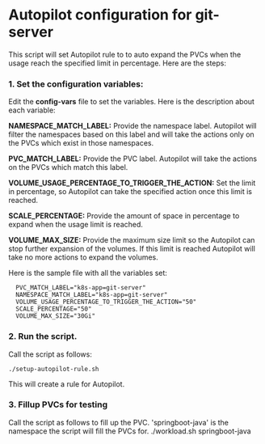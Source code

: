 
# Autopilot configuration for git-server
This script will set Autopilot rule to to auto expand the PVCs when the usage reach the specified limit in percentage.
Here are the steps:

### 1. Set the configuration variables:

Edit the **config-vars** file to set the variables. Here is the description about each variable:
	
**NAMESPACE_MATCH_LABEL:** Provide the namespace label. Autopilot will filter the namespaces based on this label and will take the actions only on the PVCs which exist in those namespaces.

**PVC_MATCH_LABEL:** Provide the PVC label. Autopilot will take the actions on the PVCs which match this label.

**VOLUME_USAGE_PERCENTAGE_TO_TRIGGER_THE_ACTION:** Set the limit in percentage, so Autopilot can take the specified action once this limit is reached. 

**SCALE_PERCENTAGE:** Provide the amount of space in percentage to expand when the usage limit is reached.

**VOLUME_MAX_SIZE:** Provide the maximum size limit so the Autopilot can stop further expansion of the volumes. If this limit is reached Autopilot will take no more actions to expand the volumes.

Here is the sample file with all the variables set:

	  PVC_MATCH_LABEL="k8s-app=git-server"
	  NAMESPACE_MATCH_LABEL="k8s-app=git-server"
	  VOLUME_USAGE_PERCENTAGE_TO_TRIGGER_THE_ACTION="50"
	  SCALE_PERCENTAGE="50"
	  VOLUME_MAX_SIZE="30Gi"



### 2. Run the script.

Call the script as follows:

	./setup-autopilot-rule.sh
This will create a rule for Autopilot.

### 3. Fillup PVCs for testing

Call the script as follows to fill up the PVC. 'springboot-java' is the namespace the script will fill the PVCs for.
	./workload.sh springboot-java

